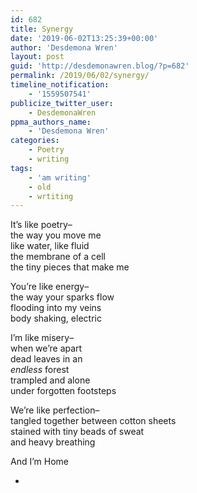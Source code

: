 ```yaml
---
id: 682
title: Synergy
date: '2019-06-02T13:25:39+00:00'
author: 'Desdemona Wren'
layout: post
guid: 'http://desdemonawren.blog/?p=682'
permalink: /2019/06/02/synergy/
timeline_notification:
    - '1559507541'
publicize_twitter_user:
    - DesdemonaWren
ppma_authors_name:
    - 'Desdemona Wren'
categories:
    - Poetry
    - writing
tags:
    - 'am writing'
    - old
    - wrtiting
---
```


It’s like poetry–  
the way you move me  
like water, like fluid  
the membrane of a cell  
the tiny pieces that make me  
  
You’re like energy–  
the way your sparks flow  
flooding into my veins   
body shaking, electric  
  
I’m like misery–  
when we’re apart  
dead leaves in an  
*endless* forest  
trampled and alone  
under forgotten footsteps  
  
We’re like perfection–  
tangled together between cotton sheets  
stained with tiny beads of sweat  
and heavy breathing  
  
And I’m Home

- [](https://www.tumblr.com/reblog/1491264688/x8zzaxFD)